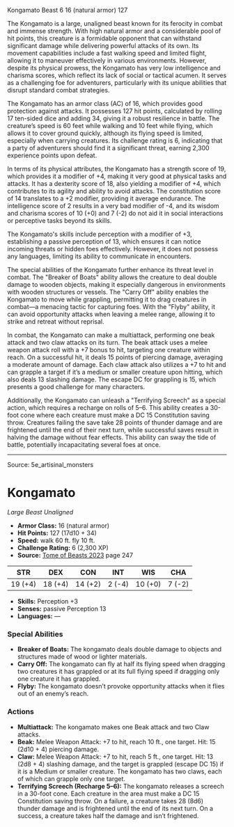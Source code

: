 <MonsterName/>Kongamato</MonsterName>
<CreatureType/>Beast</CreatureType>
<CR/>6</CR>
<AC/>16 (natural armor)</AC>
<HP/>127</HP>
<summary>The Kongamato is a large, unaligned beast known for its ferocity in combat and immense strength. With high natural armor and a considerable pool of hit points, this creature is a formidable opponent that can withstand significant damage while delivering powerful attacks of its own. Its movement capabilities include a fast walking speed and limited flight, allowing it to maneuver effectively in various environments. However, despite its physical prowess, the Kongamato has very low intelligence and charisma scores, which reflect its lack of social or tactical acumen. It serves as a challenging foe for adventurers, particularly with its unique abilities that disrupt standard combat strategies.</summary>

<detail>

The Kongamato has an armor class (AC) of 16, which provides good protection against attacks. It possesses 127 hit points, calculated by rolling 17 ten-sided dice and adding 34, giving it a robust resilience in battle. The creature’s speed is 60 feet while walking and 10 feet while flying, which allows it to cover ground quickly, although its flying speed is limited, especially when carrying creatures. Its challenge rating is 6, indicating that a party of adventurers should find it a significant threat, earning 2,300 experience points upon defeat.

In terms of its physical attributes, the Kongamato has a strength score of 19, which provides it a modifier of +4, making it very good at physical tasks and attacks. It has a dexterity score of 18, also yielding a modifier of +4, which contributes to its agility and ability to avoid attacks. The constitution score of 14 translates to a +2 modifier, providing it average endurance. The intelligence score of 2 results in a very bad modifier of -4, and its wisdom and charisma scores of 10 (+0) and 7 (-2) do not aid it in social interactions or perceptive tasks beyond its skills.

The Kongamato's skills include perception with a modifier of +3, establishing a passive perception of 13, which ensures it can notice incoming threats or hidden foes effectively. However, it does not possess any languages, limiting its ability to communicate in encounters.

The special abilities of the Kongamato further enhance its threat level in combat. The "Breaker of Boats" ability allows the creature to deal double damage to wooden objects, making it especially dangerous in environments with wooden structures or vessels. The "Carry Off" ability enables the Kongamato to move while grappling, permitting it to drag creatures in combat—a menacing tactic for capturing foes. With the "Flyby" ability, it can avoid opportunity attacks when leaving a melee range, allowing it to strike and retreat without reprisal.

In combat, the Kongamato can make a multiattack, performing one beak attack and two claw attacks on its turn. The beak attack uses a melee weapon attack roll with a +7 bonus to hit, targeting one creature within reach. On a successful hit, it deals 15 points of piercing damage, averaging a moderate amount of damage. Each claw attack also utilizes a +7 to hit and can grapple a target if it’s a medium or smaller creature upon hitting, which also deals 13 slashing damage. The escape DC for grappling is 15, which presents a good challenge for many characters.

Additionally, the Kongamato can unleash a "Terrifying Screech" as a special action, which requires a recharge on rolls of 5–6. This ability creates a 30-foot cone where each creature must make a DC 15 Constitution saving throw. Creatures failing the save take 28 points of thunder damage and are frightened until the end of their next turn, while successful saves result in halving the damage without fear effects. This ability can sway the tide of battle, potentially incapacitating several foes at once.</detail>



---

Source: 5e_artisinal_monsters

# Kongamato

*Large* *Beast* *Unaligned*

- **Armor Class:** 16 (natural armor)
- **Hit Points:** 127 (17d10 + 34)
- **Speed:** walk 60 ft. fly 10 ft.
- **Challenge Rating:** 6 (2,300 XP)
- **Source:** [Tome of Beasts 2023](https://koboldpress.com/kpstore/product/tome-of-beasts-1-2023-edition/) page 247

| STR | DEX | CON | INT | WIS | CHA |
| --- | --- | --- | --- | --- | --- |
| 19 (+4) | 18 (+4) | 14 (+2) | 2 (-4) | 10 (+0) | 7 (-2) |

- **Skills:** Perception +3
- **Senses:** passive Perception 13
- **Languages:** —

### Special Abilities

- **Breaker of Boats:** The kongamato deals double damage to objects and structures made of wood or lighter materials.
- **Carry Off:** The kongamato can fly at half its flying speed when dragging two creatures it has grappled or at its full flying speed if dragging only one creature it has grappled.
- **Flyby:** The kongamato doesn’t provoke opportunity attacks when it flies out of an enemy’s reach.

### Actions

- **Multiattack:** The kongamato makes one Beak attack and two Claw attacks.
- **Beak:** Melee Weapon Attack: +7 to hit, reach 10 ft., one target. Hit: 15 (2d10 + 4) piercing damage.
- **Claw:** Melee Weapon Attack: +7 to hit, reach 5 ft., one target. Hit: 13 (2d8 + 4) slashing damage, and the target is grappled (escape DC 15) if it is a Medium or smaller creature. The kongamato has two claws, each of which can grapple only one target.
- **Terrifying Screech (Recharge 5–6):** The kongamato releases a screech in a 30-foot cone. Each creature in the area must make a DC 15 Constitution saving throw. On a failure, a creature takes 28 (8d6) thunder damage and is frightened until the end of its next turn. On a success, a creature takes half the damage and isn’t frightened.


